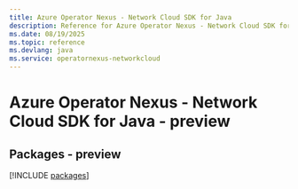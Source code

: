 ```yaml
---
title: Azure Operator Nexus - Network Cloud SDK for Java
description: Reference for Azure Operator Nexus - Network Cloud SDK for Java
ms.date: 08/19/2025
ms.topic: reference
ms.devlang: java
ms.service: operatornexus-networkcloud
---
```

# Azure Operator Nexus - Network Cloud SDK for Java - preview
## Packages - preview
[!INCLUDE [packages](operator-nexus---network-cloud-index.md)]